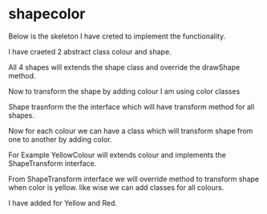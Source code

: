 # shapecolor

Below is the skeleton I have creted to implement the functionality. 

I have craeted 2 abstract class colour and shape.

All 4 shapes will extends the shape class and override the drawShape method.

Now to transform the shape by adding colour I am using color classes

Shape trasnform the the interface which will have transform method for all shapes. 

Now for each colour we can have a class which will transform shape from one to another by adding color. 

For Example 
YellowColour will extends colour and implements the ShapeTransform interface. 

From ShapeTransform interface we will override method to transform shape when color is yellow. like wise we can add classes for all colours. 

I have added for Yellow and Red. 
